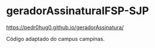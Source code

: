 # geradorAssinaturaIFSP-SJP

https://pedr0hug0.github.io/geradorAssinatura/


Código adaptado do campus campinas.
